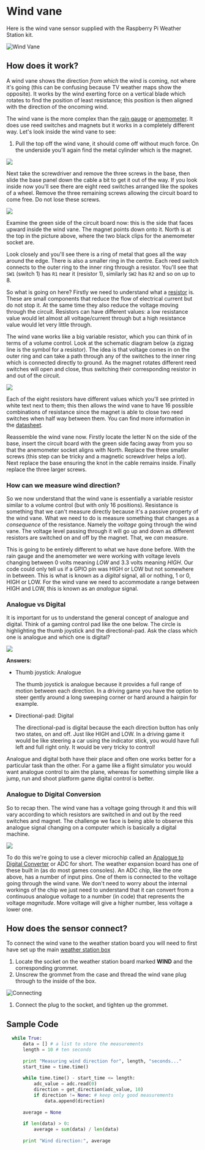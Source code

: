 # Wind vane

Here is the wind vane sensor supplied with the Raspberry Pi Weather Station kit.

![Wind Vane](images/wind_vane.png)

## How does it work?
A wind vane shows the direction *from which* the wind is coming, not where it's going (this can be confusing because TV weather maps show the opposite). It works by the wind exerting force on a vertical blade which rotates to find the position of least resistance; this position is then aligned with the direction of the oncoming wind.

The wind vane is the more complex than the [rain gauge](rain-gauge.md) or [anemometer](anemometer.md). It does use reed switches and magnets but it works in a completely different way. Let's look inside the wind vane to see:

1. Pull the top off the wind vane, it should come off without much force. On the underside you'll again find the metal cylinder which is the magnet.

![](images/wind_vane_magnet.png)

Next take the screwdriver and remove the three screws in the base, then slide the base panel down the cable a bit to get it out of the way. If you look inside now you'll see there are eight reed switches arranged like the spokes of a wheel. Remove the three remaining screws allowing the circuit board to come free. Do not lose these screws.

![](images/wind_vane_reed.png)

Examine the green side of the circuit board now: this is the side that faces upward inside the wind vane. The magnet points down onto it. North is at the top in the picture above, where the two black clips for the anemometer socket are.

Look closely and you'll see there is a ring of metal that goes all the way around the edge. There is also a smaller ring in the centre. Each reed switch connects to the outer ring to the inner ring through a resistor. You'll see that `SW1` (switch 1) has `R1` near it (resistor 1), similarly `SW2` has `R2` and so on up to 8.

So what is going on here? Firstly we need to understand what a [resistor](http://en.wikipedia.org/wiki/Resistor) is. These are small components that reduce the flow of electrical current but do not stop it. At the same time they also reduce the voltage moving through the circuit. Resistors can have different values: a low resistance value would let almost all voltage/current through but a high resistance value would let very little through.

The wind vane works like a big variable resistor, which you can think of in terms of a volume control. Look at the schematic diagram below (a zigzag line is the symbol for a resistor). The idea is that voltage comes in on the outer ring and can take a path through any of the switches to the inner ring which is connected directly to ground. As the magnet rotates different reed switches will open and close, thus switching their corresponding resistor in and out of the circuit.

![](images/wind_vane_schematic.png)

Each of the eight resistors have different values which you'll see printed in white text next to them; this then allows the wind vane to have 16 possible combinations of resistance since the magnet is able to close two reed switches when half way between them. You can find more information in the [datasheet](https://www.argentdata.com/files/80422_datasheet.pdf).

Reassemble the wind vane now. Firstly locate the letter N on the side of the base, insert the circuit board with the green side facing away from you so that the anemometer socket aligns with North. Replace the three smaller screws (this step can be tricky and a magnetic screwdriver helps a lot). Next replace the base ensuring the knot in the cable remains inside. Finally replace the three larger screws.

### How can we measure wind direction?

So we now understand that the wind vane is essentially a variable resistor similar to a volume control (but with only 16 positions). Resistance is something that we can't measure directly because it's a passive property of the wind vane. What we need to do is measure something that changes as a *consequence* of the resistance. Namely the *voltage* going through the wind vane. The voltage level passing through it will go up and down as different resistors are switched on and off by the magnet. That, we *can* measure.

This is going to be entirely different to what we have done before. With the rain gauge and the anemometer we were working with voltage levels changing between 0 volts meaning *LOW* and 3.3 volts meaning *HIGH*. Our code could only tell us if a GPIO pin was HIGH or LOW but not somewhere in between. This is what is known as a *digital* signal, all or nothing, 1 or 0, HIGH or LOW. For the wind vane we need to accommodate a range between HIGH and LOW, this is known as an *analogue* signal.

### Analogue vs Digital

It is important for us to understand the general concept of analogue and digital. Think of a gaming control pad like the one below. The circle is highlighting the thumb joystick and the directional-pad. Ask the class which one is analogue and which one is digital?

![](images/xbone_pad.png)

**Answers:**

- Thumb joystick: Analogue
  
  The thumb joystick is analogue because it provides a full range of motion between each direction. In a driving game you have the option to steer gently around a long sweeping corner or hard around a hairpin for example.

- Directional-pad: Digital

  The directional-pad is digital because the each direction button has only two states, on and off. Just like HIGH and LOW. In a driving game it would be like steering a car using the indicator stick, you would have full left and full right only. It would be very tricky to control!

Analogue and digital both have their place and often one works better for a particular task than the other. For a game like a flight simulator you would want analogue control to aim the plane, whereas for something simple like a jump, run and shoot platform game digital control is better.

### Analogue to Digital Conversion

So to recap then. The wind vane has a voltage going through it and this will vary according to which resistors are switched in and out by the reed switches and magnet. The challenge we face is being able to observe this analogue signal changing on a computer which is basically a digital machine.

![](../../../images/adc_msop10.png)

To do this we're going to use a clever microchip called an [Analogue to Digital Converter](http://en.wikipedia.org/wiki/Analog-to-digital_converter) or ADC for short. The weather expansion board has one of these built in (as do most games consoles). An ADC chip, like the one above, has a number of input pins. One of them is connected to the voltage going through the wind vane. We don't need to worry about the internal workings of the chip we just need to understand that it can convert from a continuous analogue voltage to a number (in code) that represents the voltage *magnitude*. More voltage will give a higher number, less voltage a lower one.

## How does the sensor connect?

To connect the wind vane to the weather station board you will need to first have set up the main [weather station box]()
1. Locate the socket on the weather station board marked **WIND** and the corresponding grommet.
1. Unscrew the grommet from the case and thread the wind vane plug through to the inside of the box.

  ![Connecting](images\Fix_Grommit.jpg)

1. Connect the plug to the socket, and tighten up the grommet.

## Sample Code

```python
  while True:
      data = [] # a list to store the measurements
      length = 10 # ten seconds
      
      print "Measuring wind direction for", length, "seconds..."
      start_time = time.time()
      
      while time.time() - start_time <= length:
          adc_value = adc.read(0)
          direction = get_direction(adc_value, 10)
          if direction != None: # keep only good measurements
              data.append(direction)
      
      average = None
      
      if len(data) > 0:
          average = sum(data) / len(data)
      
      print "Wind direction:", average
  ```
